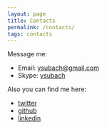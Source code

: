 ```yaml
---
layout: page
title: Contacts
permalink: /contacts/
tags: contacts
---
```


Message me:

- Email: <ysubach@gmail.com>
- Skype: [ysubach](skype:ysubach?chat)

Also you can find me here:

- [twitter](https://twitter.com/ysubach)
- [github](https://github.com/ysubach)
- [linkedin](https://www.linkedin.com/in/ysubach)
